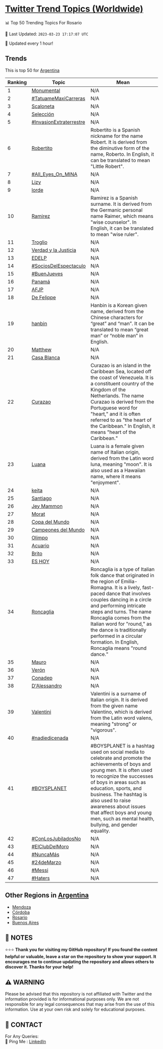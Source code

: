 [Twitter Trend Topics (Worldwide)](https://github.com/ErcinDedeoglu/Twitter-Trend-Topics)
==========


📊 Top 50 Trending Topics For Rosario

📆 Last Updated: `2023-03-23 17:17:07 UTC`

🔧 Updated every 1 hour!


## Trends

This is top 50 for [Argentina](</Argentina>)

| Ranking | Topic | Mean |
| ------- | ------------ | ------------ |
| 1 | [Monumental](http://twitter.com/search?q=Monumental) | N/A |
| 2 | [#TatuameMaxiCarreras](http://twitter.com/search?q=%23TatuameMaxiCarreras) | N/A |
| 3 | [Scaloneta](http://twitter.com/search?q=Scaloneta) | N/A |
| 4 | [Selección](http://twitter.com/search?q=Selecci%c3%b3n) | N/A |
| 5 | [#InvasionExtraterrestre](http://twitter.com/search?q=%23InvasionExtraterrestre) | N/A |
| 6 | [Robertito](http://twitter.com/search?q=Robertito) | Robertito is a Spanish nickname for the name Robert. It is derived from the diminutive form of the name, Roberto. In English, it can be translated to mean "Little Robert". |
| 7 | [#All_Eyes_On_MINA](http://twitter.com/search?q=%23All_Eyes_On_MINA) | N/A |
| 8 | [Lizy](http://twitter.com/search?q=Lizy) | N/A |
| 9 | [lorde](http://twitter.com/search?q=lorde) | N/A |
| 10 | [Ramirez](http://twitter.com/search?q=Ramirez) | Ramirez is a Spanish surname. It is derived from the Germanic personal name Raimer, which means "wise counselor". In English, it can be translated to mean "wise ruler". |
| 11 | [Troglio](http://twitter.com/search?q=Troglio) | N/A |
| 12 | [Verdad y la Justicia](http://twitter.com/search?q=Verdad+y+la+Justicia) | N/A |
| 13 | [EDELP](http://twitter.com/search?q=EDELP) | N/A |
| 14 | [#SociosDelEspectaculo](http://twitter.com/search?q=%23SociosDelEspectaculo) | N/A |
| 15 | [#BuenJueves](http://twitter.com/search?q=%23BuenJueves) | N/A |
| 16 | [Panamá](http://twitter.com/search?q=Panam%c3%a1) | N/A |
| 17 | [AFJP](http://twitter.com/search?q=AFJP) | N/A |
| 18 | [De Felippe](http://twitter.com/search?q=De+Felippe) | N/A |
| 19 | [hanbin](http://twitter.com/search?q=hanbin) | Hanbin is a Korean given name, derived from the Chinese characters for “great” and “man”. It can be translated to mean “great man” or “noble man” in English. |
| 20 | [Matthew](http://twitter.com/search?q=Matthew) | N/A |
| 21 | [Casa Blanca](http://twitter.com/search?q=Casa+Blanca) | N/A |
| 22 | [Curazao](http://twitter.com/search?q=Curazao) | Curazao is an island in the Caribbean Sea, located off the coast of Venezuela. It is a constituent country of the Kingdom of the Netherlands. The name Curazao is derived from the Portuguese word for "heart," and it is often referred to as "the heart of the Caribbean." In English, it means "heart of the Caribbean." |
| 23 | [Luana](http://twitter.com/search?q=Luana) | Luana is a female given name of Italian origin, derived from the Latin word luna, meaning "moon". It is also used as a Hawaiian name, where it means "enjoyment". |
| 24 | [keita](http://twitter.com/search?q=keita) | N/A |
| 25 | [Santiago](http://twitter.com/search?q=Santiago) | N/A |
| 26 | [Jey Mammon](http://twitter.com/search?q=Jey+Mammon) | N/A |
| 27 | [Morat](http://twitter.com/search?q=Morat) | N/A |
| 28 | [Copa del Mundo](http://twitter.com/search?q=Copa+del+Mundo) | N/A |
| 29 | [Campeones del Mundo](http://twitter.com/search?q=Campeones+del+Mundo) | N/A |
| 30 | [Olimpo](http://twitter.com/search?q=Olimpo) | N/A |
| 31 | [Acuario](http://twitter.com/search?q=Acuario) | N/A |
| 32 | [Brito](http://twitter.com/search?q=Brito) | N/A |
| 33 | [ES HOY](http://twitter.com/search?q=ES+HOY) | N/A |
| 34 | [Roncaglia](http://twitter.com/search?q=Roncaglia) | Roncaglia is a type of Italian folk dance that originated in the region of Emilia-Romagna. It is a lively, fast-paced dance that involves couples dancing in a circle and performing intricate steps and turns. The name Roncaglia comes from the Italian word for "round," as the dance is traditionally performed in a circular formation. In English, Roncaglia means "round dance." |
| 35 | [Mauro](http://twitter.com/search?q=Mauro) | N/A |
| 36 | [Verón](http://twitter.com/search?q=Ver%c3%b3n) | N/A |
| 37 | [Conadep](http://twitter.com/search?q=Conadep) | N/A |
| 38 | [D'Alessandro](http://twitter.com/search?q=D%27Alessandro) | N/A |
| 39 | [Valentini](http://twitter.com/search?q=Valentini) | Valentini is a surname of Italian origin. It is derived from the given name Valentino, which is derived from the Latin word valens, meaning "strong" or "vigorous". |
| 40 | [#nadiedicenada](http://twitter.com/search?q=%23nadiedicenada) | N/A |
| 41 | [#BOYSPLANET](http://twitter.com/search?q=%23BOYSPLANET) | #BOYSPLANET is a hashtag used on social media to celebrate and promote the achievements of boys and young men. It is often used to recognize the successes of boys in areas such as education, sports, and business. The hashtag is also used to raise awareness about issues that affect boys and young men, such as mental health, bullying, and gender equality. |
| 42 | [#ConLosJubiladosNo](http://twitter.com/search?q=%23ConLosJubiladosNo) | N/A |
| 43 | [#ElClubDelMoro](http://twitter.com/search?q=%23ElClubDelMoro) | N/A |
| 44 | [#NuncaMás](http://twitter.com/search?q=%23NuncaM%c3%a1s) | N/A |
| 45 | [#24deMarzo](http://twitter.com/search?q=%2324deMarzo) | N/A |
| 46 | [#Messi](http://twitter.com/search?q=%23Messi) | N/A |
| 47 | [#Haters](http://twitter.com/search?q=%23Haters) | N/A |



## Other Regions in [Argentina](</Argentina>)

* [Mendoza](</Argentina/Mendoza.md>)
* [Córdoba](</Argentina/Córdoba.md>)
* [Rosario](</Argentina/Rosario.md>)
* [Buenos Aires](</Argentina/Buenos Aires.md>)



## 📝 NOTES

⭐⭐⭐ **Thank you for visiting my GitHub repository! If you found the content helpful or valuable, leave a star on the repository to show your support. It encourages me to continue updating the repository and allows others to discover it. Thanks for your help!**


## ⚠️ WARNING

Please be advised that this repository is not affiliated with Twitter and the information provided is for informational purposes only. We are not responsible for any legal consequences that may arise from the use of this information. Use at your own risk and solely for educational purposes.


## 📨 CONTACT

 For Any Queries:  
            🏓 Ping Me : [LinkedIn](https://www.linkedin.com/in/ercindedeoglu/)

